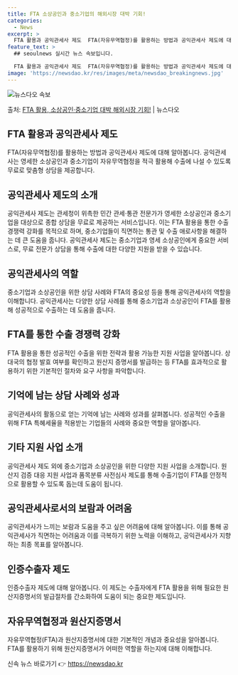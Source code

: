 ```yaml
---
title: FTA 소상공인과 중소기업의 해외시장 대박 기회!
categories:
  - News
excerpt: >
  FTA 활용과 공익관세사 제도  FTA(자유무역협정)를 활용하는 방법과 공익관세사 제도에 대해 알아보겠습니다…
feature_text: >
  ## seoulnews 실시간 뉴스 속보입니다.

  FTA 활용과 공익관세사 제도  FTA(자유무역협정)를 활용하는 방법과 공익관세사 제도에 대해 알아보겠습니다…
image: 'https://newsdao.kr/res/images/meta/newsdao_breakingnews.jpg'
---
```


![뉴스다오 속보](https://newsdao.kr/res/images/meta/newsdao_breakingnews.jpg)

<p>출처: <a href="https://newsdao.kr/4574" rel="dofollow">FTA 활용, 소상공인·중소기업 대박 해외시장 기회!</a> | 뉴스다오</p>

<h2 data-ke-size="size26">FTA 활용과 공익관세사 제도</h2>
<p data-ke-size="size16">FTA(자유무역협정)를 활용하는 방법과 공익관세사 제도에 대해 알아봅니다. 공익관세사는 영세한 소상공인과 중소기업이 자유무역협정을 적극 활용해 수출에 나설 수 있도록 무료로 맞춤형 상담을 제공합니다.</p>

<h2 data-ke-size="size23">공익관세사 제도의 소개</h2>
<p data-ke-size="size16">공익관세사 제도는 관세청이 위촉한 민간 관세·통관 전문가가 영세한 소상공인과 중소기업을 대상으로 종합 상담을 무료로 제공하는 서비스입니다. 이는 FTA 활용을 통한 수출 경쟁력 강화를 목적으로 하며, 중소기업들이 직면하는 통관 및 수출 애로사항을 해결하는 데 큰 도움을 줍니다. 공익관세사 제도는 중소기업과 영세 소상공인에게 중요한 서비스로, 무료 전문가 상담을 통해 수출에 대한 다양한 지원을 받을 수 있습니다.</p>

<h2 data-ke-size="size23">공익관세사의 역할</h2>
<p data-ke-size="size16">중소기업과 소상공인을 위한 상담 사례와 FTA의 중요성 등을 통해 공익관세사의 역할을 이해합니다. 공익관세사는 다양한 상담 사례를 통해 중소기업과 소상공인이 FTA를 활용해 성공적으로 수출하는 데 도움을 줍니다.</p>

<h2 data-ke-size="size23">FTA를 통한 수출 경쟁력 강화</h2>
<p data-ke-size="size16">FTA 활용을 통한 성공적인 수출을 위한 전략과 활용 가능한 지원 사업을 알아봅니다. 상대국의 협정 발효 여부를 확인하고 원산지 증명서를 발급하는 등 FTA를 효과적으로 활용하기 위한 기본적인 절차와 요구 사항을 파악합니다.</p>

<h2 data-ke-size="size23">기억에 남는 상담 사례와 성과</h2>
<p data-ke-size="size16">공익관세사의 활동으로 얻는 기억에 남는 사례와 성과를 살펴봅니다. 성공적인 수출을 위해 FTA 특혜세율을 적용받는 기업들의 사례와 중요한 역할을 알아봅니다.</p>

<h2 data-ke-size="size23">기타 지원 사업 소개</h2>
<p data-ke-size="size16">공익관세사 제도 외에 중소기업과 소상공인을 위한 다양한 지원 사업을 소개합니다. 원산지 검증 대응 지원 사업과 품목분류 사전심사 제도를 통해 수출기업이 FTA를 안정적으로 활용할 수 있도록 돕는데 도움이 됩니다.</p>

<h2 data-ke-size="size23">공익관세사로서의 보람과 어려움</h2>
<p data-ke-size="size16">공익관세사가 느끼는 보람과 도움을 주고 싶은 어려움에 대해 알아봅니다. 이를 통해 공익관세사가 직면하는 어려움과 이를 극복하기 위한 노력을 이해하고, 공익관세사가 지향하는 최종 목표를 알아봅니다.</p>

<h2 data-ke-size="size23">인증수출자 제도</h2>
<p data-ke-size="size16">인증수출자 제도에 대해 알아봅니다. 이 제도는 수출자에게 FTA 활용을 위해 필요한 원산지증명서의 발급절차를 간소화하여 도움이 되는 중요한 제도입니다.</p>

<h2 data-ke-size="size23">자유무역협정과 원산지증명서</h2>
<p data-ke-size="size16">자유무역협정(FTA)과 원산지증명서에 대한 기본적인 개념과 중요성을 알아봅니다. FTA를 활용하기 위해 원산지증명서가 어떠한 역할을 하는지에 대해 이해합니다.</p> 

신속 뉴스 바로가기 👉 <a href="https://newsdao.kr" rel="dofollow">https://newsdao.kr</a>


